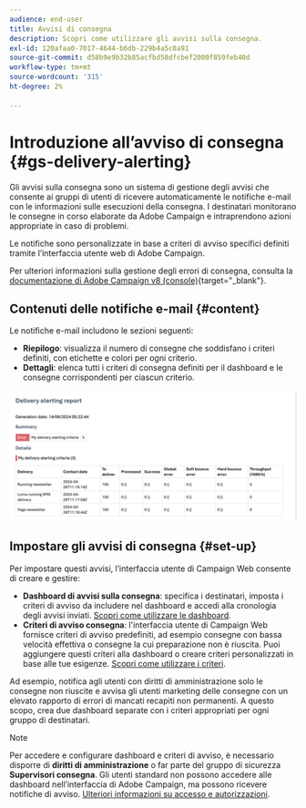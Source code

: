 ```yaml
---
audience: end-user
title: Avvisi di consegna
description: Scopri come utilizzare gli avvisi sulla consegna.
exl-id: 120afaa0-7017-4644-b6db-229b4a5c8a91
source-git-commit: d58b9e9b32b85acfbd58dfcbef2000f859feb40d
workflow-type: tm+mt
source-wordcount: '315'
ht-degree: 2%

---
```


# Introduzione all’avviso di consegna {#gs-delivery-alerting}

Gli avvisi sulla consegna sono un sistema di gestione degli avvisi che consente ai gruppi di utenti di ricevere automaticamente le notifiche e-mail con le informazioni sulle esecuzioni della consegna. I destinatari monitorano le consegne in corso elaborate da Adobe Campaign e intraprendono azioni appropriate in caso di problemi.

Le notifiche sono personalizzate in base a criteri di avviso specifici definiti tramite l’interfaccia utente web di Adobe Campaign.

Per ulteriori informazioni sulla gestione degli errori di consegna, consulta la [documentazione di Adobe Campaign v8 (console)](https://experienceleague.adobe.com/en/docs/campaign/campaign-v8/send/failures/delivery-failures#send){target="_blank"}.

## Contenuti delle notifiche e-mail {#content}

Le notifiche e-mail includono le sezioni seguenti:

* **Riepilogo**: visualizza il numero di consegne che soddisfano i criteri definiti, con etichette e colori per ogni criterio.
* **Dettagli**: elenca tutti i criteri di consegna definiti per il dashboard e le consegne corrispondenti per ciascun criterio.

![Descrizione: questa schermata mostra il layout delle notifiche e-mail, incluse le sezioni di riepilogo e dettagli.](assets/alerting-email.png)

## Impostare gli avvisi di consegna {#set-up}

Per impostare questi avvisi, l’interfaccia utente di Campaign Web consente di creare e gestire:

* **Dashboard di avvisi sulla consegna**: specifica i destinatari, imposta i criteri di avviso da includere nel dashboard e accedi alla cronologia degli avvisi inviati. [Scopri come utilizzare le dashboard](../msg/delivery-alerting-dashboards.md).
* **Criteri di avviso consegna**: l&#39;interfaccia utente di Campaign Web fornisce criteri di avviso predefiniti, ad esempio consegne con bassa velocità effettiva o consegne la cui preparazione non è riuscita. Puoi aggiungere questi criteri alla dashboard o creare criteri personalizzati in base alle tue esigenze. [Scopri come utilizzare i criteri](../msg/delivery-alerting-criteria.md).

Ad esempio, notifica agli utenti con diritti di amministrazione solo le consegne non riuscite e avvisa gli utenti marketing delle consegne con un elevato rapporto di errori di mancati recapiti non permanenti. A questo scopo, crea due dashboard separate con i criteri appropriati per ogni gruppo di destinatari.

>[!NOTE]
>
>Per accedere e configurare dashboard e criteri di avviso, è necessario disporre di **diritti di amministrazione** o far parte del gruppo di sicurezza **Supervisori consegna**. Gli utenti standard non possono accedere alle dashboard nell’interfaccia di Adobe Campaign, ma possono ricevere notifiche di avviso. [Ulteriori informazioni su accesso e autorizzazioni](../get-started/permissions.md).